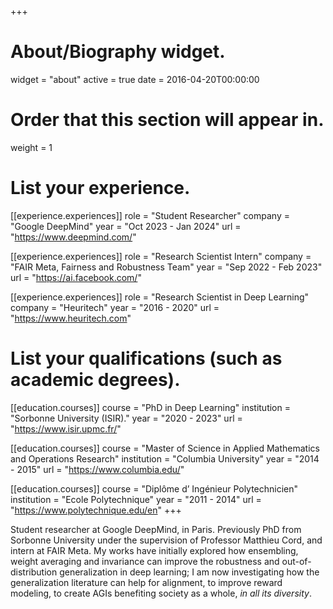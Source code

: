 +++
# About/Biography widget.
widget = "about"
active = true
date = 2016-04-20T00:00:00

# Order that this section will appear in.
weight = 1

# List your experience.
[[experience.experiences]]
  role = "Student Researcher"
  company = "Google DeepMind"
  year = "Oct 2023 - Jan 2024"
  url = "https://www.deepmind.com/"

[[experience.experiences]]
  role = "Research Scientist Intern"
  company = "FAIR Meta, Fairness and Robustness Team"
  year = "Sep 2022 - Feb 2023"
  url = "https://ai.facebook.com/"

[[experience.experiences]]
  role = "Research Scientist in Deep Learning"
  company = "Heuritech"
  year = "2016 - 2020"
  url = "https://www.heuritech.com"

# List your qualifications (such as academic degrees).
[[education.courses]]
  course = "PhD in Deep Learning"
  institution = "Sorbonne University (ISIR)."
  year = "2020 - 2023"
  url = "https://www.isir.upmc.fr/"

[[education.courses]]
  course = "Master of Science in Applied Mathematics and Operations Research"
  institution = "Columbia University"
  year = "2014 - 2015"
  url = "https://www.columbia.edu/"

[[education.courses]]
  course = "Diplôme d’ Ingénieur Polytechnicien"
  institution = "Ecole Polytechnique"
  year = "2011 - 2014"
  url = "https://www.polytechnique.edu/en"
+++

Student researcher at Google DeepMind, in Paris.
Previously PhD from Sorbonne University under the supervision of Professor Matthieu Cord, and intern at FAIR Meta.
My works have initially explored how ensembling, weight averaging and invariance can improve the robustness and out-of-distribution generalization in deep learning;
I am now investigating how the generalization literature can help for alignment, to improve reward modeling, to create AGIs benefiting society as a whole, *in all its diversity*.
